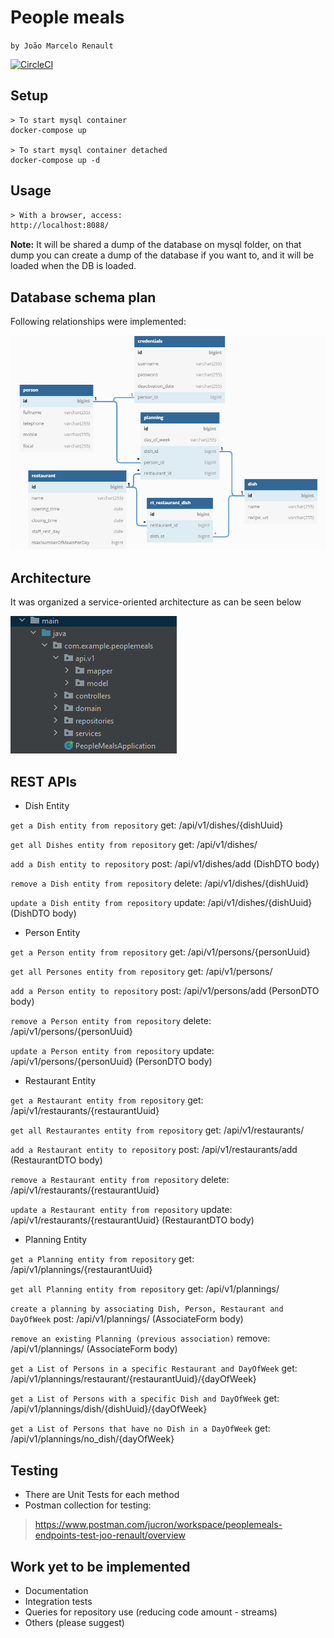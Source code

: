 # People meals

`by João Marcelo Renault`

[![CircleCI](https://dl.circleci.com/status-badge/img/gh/jucron/PeopleMeals/tree/master.svg?style=svg&circle-token=54174309f349bce553da6585d36efe2725d7905d)](https://dl.circleci.com/status-badge/redirect/gh/jucron/PeopleMeals/tree/master)

## Setup

```docker
> To start mysql container
docker-compose up

> To start mysql container detached
docker-compose up -d
```

## Usage
```html
> With a browser, access: 
http://localhost:8088/
```
**Note:** It will be shared a dump of the database on mysql folder, on that dump you can create a dump of the database if you want to, and it will be loaded when the DB is loaded.

## Database schema plan
Following relationships were implemented:

[//]: # (<img src="database_schema.png" width=75% height=75%>)
![img_1.png](img_1.png)

## Architecture

It was organized a service-oriented architecture as can be seen below

![img.png](img.png)

## REST APIs

* Dish Entity

`get a Dish entity from repository`
get: /api/v1/dishes/{dishUuid}

`get all Dishes entity from repository`
get: /api/v1/dishes/

`add a Dish entity to repository`
post: /api/v1/dishes/add (DishDTO body)

`remove a Dish entity from repository`
delete: /api/v1/dishes/{dishUuid}

`update a Dish entity from repository`
update: /api/v1/dishes/{dishUuid} (DishDTO body)

* Person Entity

`get a Person entity from repository`
get: /api/v1/persons/{personUuid}

`get all Persones entity from repository`
get: /api/v1/persons/

`add a Person entity to repository`
post: /api/v1/persons/add (PersonDTO body)

`remove a Person entity from repository`
delete: /api/v1/persons/{personUuid}

`update a Person entity from repository`
update: /api/v1/persons/{personUuid} (PersonDTO body)

* Restaurant Entity

`get a Restaurant entity from repository`
get: /api/v1/restaurants/{restaurantUuid}

`get all Restaurantes entity from repository`
get: /api/v1/restaurants/

`add a Restaurant entity to repository`
post: /api/v1/restaurants/add (RestaurantDTO body)

`remove a Restaurant entity from repository`
delete: /api/v1/restaurants/{restaurantUuid}

`update a Restaurant entity from repository`
update: /api/v1/restaurants/{restaurantUuid} (RestaurantDTO body)

* Planning Entity

`get a Planning entity from repository`
get: /api/v1/plannings/{restaurantUuid}

`get all Planning entity from repository`
get: /api/v1/plannings/

`create a planning by associating Dish, Person, Restaurant and DayOfWeek`
post: /api/v1/plannings/ (AssociateForm body)

`remove an existing Planning (previous association)`
remove: /api/v1/plannings/ (AssociateForm body)

`get a List of Persons in a specific Restaurant and DayOfWeek`
get: /api/v1/plannings/restaurant/{restaurantUuid}/{dayOfWeek}

`get a List of Persons with a specific Dish and DayOfWeek`
get: /api/v1/plannings/dish/{dishUuid}/{dayOfWeek}

`get a List of Persons that have no Dish in a DayOfWeek`
get: /api/v1/plannings/no_dish/{dayOfWeek}

## Testing
* There are Unit Tests for each method
* Postman collection for testing:
>https://www.postman.com/jucron/workspace/peoplemeals-endpoints-test-joo-renault/overview

## Work yet to be implemented 
* Documentation
* Integration tests
* Queries for repository use (reducing code amount - streams)
* Others (please suggest)